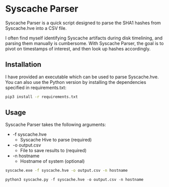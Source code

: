 # Syscache Parser

Syscache Parser is a quick script designed to parse the SHA1 hashes from Syscache.hve into a CSV file. 

I often find myself identifying Syscache artifacts during disk timelining, and parsing them manually is cumbersome. With Syscache Parser, the goal is to pivot on timestamps of interest, and then look up hashes accordingly. 

## Installation 

I have provided an executable which can be used to parse Syscache.hve. You can also use the Python version by installing the dependencies specified in requirements.txt:

```bash
pip3 install -r requirements.txt
```

## Usage

Syscache Parser takes the following arguments:

* -f syscache.hve
	* Syscache Hive to parse (required)
* -o output.csv
	* File to save results to (required)
* -n hostname
	* Hostname of system (optional) 

```bash
syscache.exe -f syscache.hve -o output.csv -n hostname
```

```python
python3 syscache.py -f syscache.hve -o output.csv -n hostname
```

